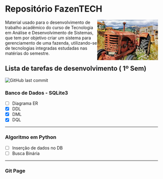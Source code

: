 # Repositório FazenTECH 


<img align="right" src="images/cover-readme.jpg" width="200">

Material usado para o desenvolvimento de trabalho acadêmico do curso de Tecnologia em Análise e Desenvolvimento de Sistemas, que tem por objetivo criar um sistema para gerenciamento de uma fazenda, utilizando-se de tecnologias integradas estudadas nas matérias do semestre.


## Lista de tarefas de desenvolvimento ( 1º Sem)
<img alt="GitHub last commit" src="https://img.shields.io/github/last-commit/pierrebomfim/fazentech-tasks">

### Banco de Dados - SQLite3
 - [ ] Diagrama ER
 - [x] DDL
 - [x] DML
 - [x] DQL
---
### Algoritmo em Python
  - [ ] Inserção de dados no DB
  - [ ] Busca Binária
---
### Git Page
